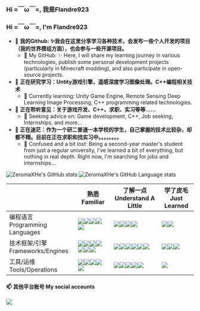 ### Hi =￣ω￣=, 我是Flandre923
### Hi =￣ω￣=, I'm Flandre923

- 🔭 **我的Github: ✨我会在这里分享学习各种技术，会发布一些个人开发的项目（我的世界模组方面），也会参与一些开源项目。**
  - 🔭 My GitHub: ✨ Here, I will share my learning journey in various technologies, publish some personal development projects (particularly in Minecraft modding), and also participate in open-source projects.
- 🌱 **正在研究学习：Untity游戏引擎，遥感深度学习图像处理。C++编程相关技术**
  - 🌱 Currently learning: Unity Game Engine, Remote Sensing Deep Learning Image Processing, C++ programming related technologies.
- 👯 **正在聆听意见：关于游戏开发、C++、求职、实习等等……**
  - 👯 Seeking advice on: Game development, C++, Job seeking, Internships, and more...
- 🤔 **正在迷茫：作为一个研二普通一本学校的学生，自己掌握的技术比较杂，却都不精。目前在正在求职和找实习中。。。。。。。。**
  - 🤔 Confused and a bit lost: Being a second-year master's student from just a regular university, I've learned a bit of everything, but nothing in real depth. Right now, I'm searching for jobs and internships...

![ZeromaXHe's GitHub stats](https://github-readme-stats.vercel.app/api?username=ZeromaXHe&show_icons=true&include_all_commits=true&line_height=21&locale=cn) ![ZeromaXHe's GitHub Language stats](https://github-readme-stats.vercel.app/api/top-langs?username=ZeromaXHe&layout=compact&locale=cn&hide=HTML,JavaScript)

|                                    | 熟悉<br/>Familiar                                            | 了解一点<br/>Understand A Little                                 | 学了皮毛<br/> Just Learned                                  |
| ---------------------------------- | ------------------------------------------------------------ | ------------------------------------------------------------ | ------------------------------------------------------------ |
| 编程语言<br/>Programming Languages | <img src="https://img.shields.io/badge/-Java-darkred?style=flat-square&logo=Oracle"/><img src="https://img.shields.io/badge/-Scala-red?style=flat-square&logo=Scala"/><img src="https://img.shields.io/badge/-F%23-royalblue?style=flat-square&logo=F%23"/><img src="https://img.shields.io/badge/-C%23-darkviolet?style=flat-square&logo=dotnet"/><img src="https://img.shields.io/badge/-GDScript-lightblue?style=flat-square&logo=godotengine"/> | <img src="https://img.shields.io/badge/-Kotlin-purple?style=flat-square&logo=kotlin"/><img src="https://img.shields.io/badge/-Python3-blue?style=flat-square&logo=Python"/><img src="https://img.shields.io/badge/-C%2B%2B-darkorchid?style=flat-square&logo=cplusplus"/><img src="https://img.shields.io/badge/-Haskell-dimgray?style=flat-square&logo=Haskell"/> | <img src="https://img.shields.io/badge/-Shell-powderblue?style=flat-square&logo=PowerShell"/><img src="https://img.shields.io/badge/-JavaScript-yellow?style=flat-square&logo=JavaScript"/> |
| 技术框架/引擎<br/>Frameworks/Engines | <img src="https://img.shields.io/badge/-MySQL-cornflowerblue?style=flat-square&logo=MySQL"/><img src="https://img.shields.io/badge/-Redis-darkred?style=flat-square&logo=Redis"/><img src="https://img.shields.io/badge/-Spring-darkseagreen?style=flat-square&logo=Spring"/><img src="https://img.shields.io/badge/-Spring%20Boot-green?style=flat-square&logo=Spring%20Boot"/><img src="https://img.shields.io/badge/-Zookeeper-darkslategray?style=flat-square"/><img src="https://img.shields.io/badge/-Tomcat-yellow?style=flat-square&logo=Apache%20Tomcat"/><img src="https://img.shields.io/badge/-Godot-lightblue?style=flat-square&logo=godotengine"/> | <img src="https://img.shields.io/badge/-Kafka-grey?style=flat-square&logo=Apache%20Kafka"/><img src="https://img.shields.io/badge/-RabbitMQ-red?style=flat-square&logo=RabbitMQ"/><img src="https://img.shields.io/badge/-Mongo%20DB-seagreen?style=flat-square&logo=MongoDB"/><img src="https://img.shields.io/badge/-Spring%20Cloud%20Netflix-limegreen?style=flat-square&logo=Netflix"/><img src="https://img.shields.io/badge/-Spring%20Cloud%20Alibaba-mediumseagreen?style=flat-square&logo=Alibaba%20Cloud"/><img src="https://img.shields.io/badge/-Elasticsearch-skyblue?style=flat-square&logo=Elasticsearch"/> | <img src="https://img.shields.io/badge/-Unity-slategray?style=flat-square&logo=Unity"/><img src="https://img.shields.io/badge/-LibGDX-red?style=flat-square"/><img src="https://img.shields.io/badge/-FXGL-darkred?style=flat-square"/> |
| 工具/运维<br/> Tools/Operations      | <img src="https://img.shields.io/badge/-Maven-blue?style=flat-square&logo=Apache%20Maven"/><img src="https://img.shields.io/badge/-Git-red?style=flat-square&logo=Git"/><img src="https://img.shields.io/badge/-IntelliJ%20IDEA-blueviolet?style=flat-square&logo=IntelliJ%20IDEA"/><img src="https://img.shields.io/badge/-Rider-purple?style=flat-square&logo=Rider"/><img src="https://img.shields.io/badge/-Markdown-black?style=flat-square&logo=Markdown"/> | <img src="https://img.shields.io/badge/-LaTeX-teal?style=flat-square&logo=LaTeX"/><img src="https://img.shields.io/badge/-Jenkins-darkred?style=flat-square&logo=Jenkins"/><img src="https://img.shields.io/badge/-NginX-forestgreen?style=flat-square&logo=nginx"/><img src="https://img.shields.io/badge/-Docker-blue?style=flat-square&logo=Docker"/><img src="https://img.shields.io/badge/-Kubernetes-darkblue?style=flat-square&logo=Kubernetes"/> | <img src="https://img.shields.io/badge/-Gradle-darkgreen?style=flat-square&logo=Gradle"/> |


#### 📫 其他平台账号 My social accounts
<a href="https://space.bilibili.com/4550069">
  <img src="https://img.shields.io/badge/Bilibili-ZeromaX%E8%A8%B8-lightblue?style=flat-square&logo=Bilibili"/>
</a>



<!--
**ZeromaXHe/ZeromaXHe** is a ✨ _special_ ✨ repository because its `README.md` (this file) appears on your GitHub profile.

Here are some ideas to get you started:

- 🔭 I’m currently working on ...
- 🌱 I’m currently learning ...
- 👯 I’m looking to collaborate on ...
- 🤔 I’m looking for help with ...
- 💬 Ask me about ...
- 📫 How to reach me: ...
- 😄 Pronouns: ...
- ⚡ Fun fact: ...
-->
